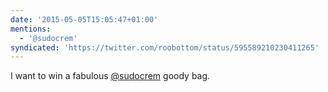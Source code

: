 ```yaml
---
date: '2015-05-05T15:05:47+01:00'
mentions:
  - '@sudocrem'
syndicated: 'https://twitter.com/roobottom/status/595589210230411265'
---
```

I want to win a fabulous [@sudocrem](https://twitter.com/@sudocrem) goody bag.
